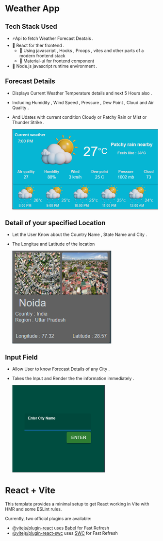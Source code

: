 # Weather App

## Tech Stack Used

- ⚡Api to fetch Weather Forecast Deatais .
- 🚀 React for ther frontend .
    - 💃  Using javascript , Hooks , Proops , vites and other parts of a modern frontend stack
    - 🎨 Material-ui for frontend component
- 📜 Node.js javascript runtime environment .



## Forecast Details 
- Displays Current Weather Temperature details and next 5 Hours also .
- Including Humidity , Wind Speed , Pressure , Dew Point , Cloud and Air Quality .
- And Udates with current condition Cloudy or Patchy Rain or Mist or Thunder Strike .

  ![Screenshot ](./src/assets/images/tem.png)


## Detail of your specified Location 
- Let the User Know about the Country Name , State Name and City .
- The Longitue and Latitude of the location

  ![Screenshot ](./src/assets/images/location.png)

## Input Field 
- Allow User  to  know Forecast Details of any City .
- Takes the Input and Render the   the information immediately .

   ![Screenshot ](./src/assets/images/input.png)
  
# React + Vite

This template provides a minimal setup to get React working in Vite with HMR and some ESLint rules.

Currently, two official plugins are available:

- [@vitejs/plugin-react](https://github.com/vitejs/vite-plugin-react/blob/main/packages/plugin-react/README.md) uses [Babel](https://babeljs.io/) for Fast Refresh
- [@vitejs/plugin-react-swc](https://github.com/vitejs/vite-plugin-react-swc) uses [SWC](https://swc.rs/) for Fast Refresh
